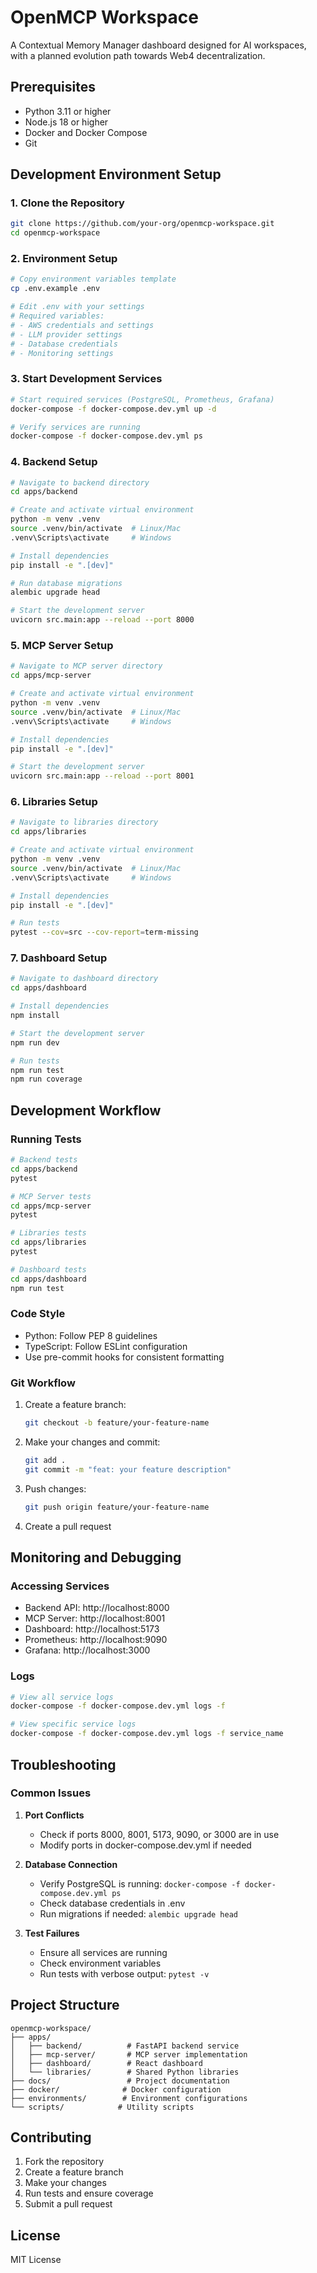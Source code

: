 # OpenMCP Workspace

A Contextual Memory Manager dashboard designed for AI workspaces, with a planned evolution path towards Web4 decentralization.

## Prerequisites

- Python 3.11 or higher
- Node.js 18 or higher
- Docker and Docker Compose
- Git

## Development Environment Setup

### 1. Clone the Repository

```bash
git clone https://github.com/your-org/openmcp-workspace.git
cd openmcp-workspace
```

### 2. Environment Setup

```bash
# Copy environment variables template
cp .env.example .env

# Edit .env with your settings
# Required variables:
# - AWS credentials and settings
# - LLM provider settings
# - Database credentials
# - Monitoring settings
```

### 3. Start Development Services

```bash
# Start required services (PostgreSQL, Prometheus, Grafana)
docker-compose -f docker-compose.dev.yml up -d

# Verify services are running
docker-compose -f docker-compose.dev.yml ps
```

### 4. Backend Setup

```bash
# Navigate to backend directory
cd apps/backend

# Create and activate virtual environment
python -m venv .venv
source .venv/bin/activate  # Linux/Mac
.venv\Scripts\activate     # Windows

# Install dependencies
pip install -e ".[dev]"

# Run database migrations
alembic upgrade head

# Start the development server
uvicorn src.main:app --reload --port 8000
```

### 5. MCP Server Setup

```bash
# Navigate to MCP server directory
cd apps/mcp-server

# Create and activate virtual environment
python -m venv .venv
source .venv/bin/activate  # Linux/Mac
.venv\Scripts\activate     # Windows

# Install dependencies
pip install -e ".[dev]"

# Start the development server
uvicorn src.main:app --reload --port 8001
```

### 6. Libraries Setup

```bash
# Navigate to libraries directory
cd apps/libraries

# Create and activate virtual environment
python -m venv .venv
source .venv/bin/activate  # Linux/Mac
.venv\Scripts\activate     # Windows

# Install dependencies
pip install -e ".[dev]"

# Run tests
pytest --cov=src --cov-report=term-missing
```

### 7. Dashboard Setup

```bash
# Navigate to dashboard directory
cd apps/dashboard

# Install dependencies
npm install

# Start the development server
npm run dev

# Run tests
npm run test
npm run coverage
```

## Development Workflow

### Running Tests

```bash
# Backend tests
cd apps/backend
pytest

# MCP Server tests
cd apps/mcp-server
pytest

# Libraries tests
cd apps/libraries
pytest

# Dashboard tests
cd apps/dashboard
npm run test
```

### Code Style

- Python: Follow PEP 8 guidelines
- TypeScript: Follow ESLint configuration
- Use pre-commit hooks for consistent formatting

### Git Workflow

1. Create a feature branch:
   ```bash
   git checkout -b feature/your-feature-name
   ```

2. Make your changes and commit:
   ```bash
   git add .
   git commit -m "feat: your feature description"
   ```

3. Push changes:
   ```bash
   git push origin feature/your-feature-name
   ```

4. Create a pull request

## Monitoring and Debugging

### Accessing Services

- Backend API: http://localhost:8000
- MCP Server: http://localhost:8001
- Dashboard: http://localhost:5173
- Prometheus: http://localhost:9090
- Grafana: http://localhost:3000

### Logs

```bash
# View all service logs
docker-compose -f docker-compose.dev.yml logs -f

# View specific service logs
docker-compose -f docker-compose.dev.yml logs -f service_name
```

## Troubleshooting

### Common Issues

1. **Port Conflicts**
   - Check if ports 8000, 8001, 5173, 9090, or 3000 are in use
   - Modify ports in docker-compose.dev.yml if needed

2. **Database Connection**
   - Verify PostgreSQL is running: `docker-compose -f docker-compose.dev.yml ps`
   - Check database credentials in .env
   - Run migrations if needed: `alembic upgrade head`

3. **Test Failures**
   - Ensure all services are running
   - Check environment variables
   - Run tests with verbose output: `pytest -v`

## Project Structure

```
openmcp-workspace/
├── apps/
│   ├── backend/          # FastAPI backend service
│   ├── mcp-server/       # MCP server implementation
│   ├── dashboard/        # React dashboard
│   └── libraries/        # Shared Python libraries
├── docs/                 # Project documentation
├── docker/              # Docker configuration
├── environments/        # Environment configurations
└── scripts/            # Utility scripts
```

## Contributing

1. Fork the repository
2. Create a feature branch
3. Make your changes
4. Run tests and ensure coverage
5. Submit a pull request

## License

MIT License 